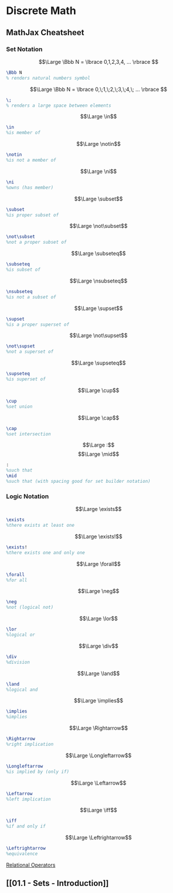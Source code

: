 # Discrete Math
## MathJax Cheatsheet


### Set Notation
$$\Large
\Bbb N = \lbrace 0,1,2,3,4, ... \rbrace
$$

```latex
\Bbb N
% renders natural numbers symbol
```

$$\Large
\Bbb N = \lbrace 0,\;1,\;2,\;3,\;4,\; ... \rbrace
$$

```latex
\;
% renders a large space between elements
```

$$\Large \in$$

```latex
\in
%is member of
```

$$\Large \notin$$

```latex
\notin
%is not a member of
```

$$\Large \ni$$

```latex
\ni
%owns (has member)
```

$$\Large \subset$$

```latex
\subset
%is proper subset of
```

$$\Large \not\subset$$

```latex
\not\subset
%not a proper subset of
```

$$\Large \subseteq$$

```latex
\subseteq
%is subset of
```

$$\Large \nsubseteq$$

```latex
\nsubseteq
%is not a subset of
```

$$\Large \supset$$

```latex
\supset
%is a proper superset of
```

$$\Large \not\supset$$

```latex
\not\supset
%not a superset of
```

$$\Large \supseteq$$

```latex
\supseteq
%is superset of
```

$$\Large \cup$$

```latex
\cup
%set union
```

$$\Large \cap$$

```latex
\cap
%set intersection
```

$$\Large :$$
$$\Large \mid$$

```latex
:
%such that
\mid
%such that (with spacing good for set builder notation)
```

### Logic Notation


$$\Large \exists$$


```latex
\exists
%there exists at least one
```

$$\Large \exists!$$

```latex
\exists!
%there exists one and only one
```

$$\Large \forall$$

```latex
\forall
%for all
```

$$\Large \neg$$

```latex
\neg
%not (logical not)
```

$$\Large \lor$$

```latex
\lor
%logical or
```

$$\Large \div$$

```latex
\div
%division
```

$$\Large \land$$

```latex
\land
%logical and
```

$$\Large \implies$$

```latex
\implies
%implies
```

$$\Large \Rightarrow$$

```latex
\Rightarrow
%right implication
```

$$\Large \Longleftarrow$$

```latex
\Longleftarrow
%is implied by (only if)
```

$$\Large \Leftarrow$$

```latex
\Leftarrow
%left implication
```

$$\Large \iff$$

```latex
\iff
%if and only if
```

$$\Large \Leftrightarrow$$

```latex
\Leftrightarrow
%equivalence
```


[Relational Operators](https://www.geeksforgeeks.org/relational-operators-in-latex/?ref=lbp)


## [[01.1 - Sets - Introduction]]